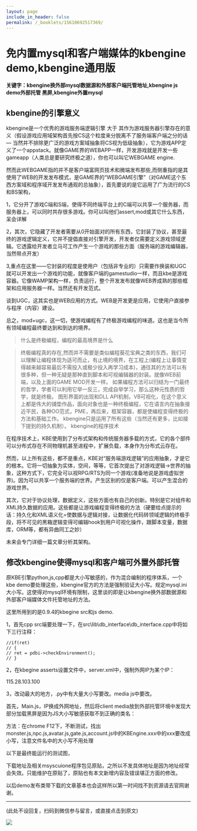 ```yaml
---
layout: page
include_in_header: false
permalink: /_booklets/15610692517369/
---
```

免内置mysql和客户端媒体的kbengine demo,kbengine通用版
=====

__关键字：kbengine换外部mysql数据源和外部客户端托管地址,kbengine js demo外部托管 黑屏,kbengine外置mysql__

kbengine的引擎意义
-----

kbengine是一个优秀的游戏服务端逻辑引擎 大于 其作为游戏服务器引擎存在的意义（假设游戏应用域架构首先按CS这个粒度来分脱离不了服务端客户端之分的话 — 当然并不排除更广泛的游戏方案域抽象将CS视为低级抽象），它为游戏APP定义了一个appstack。就像GAME界的WEBAPP一样，开发游戏就是开发一些gameapp（人类总是要研究终极之道），你也可以叫它WEBGAME engine.

然而此WEBGAME指的并不是客户端富网页技术和微端发布那些,而侧重指的是其使用了WEB的开发发布模式，是GAME界的“WEBGAME引擎”（对GAME这个东西方案域和程序域开发发布通观的总抽象），首先要说的是它运用了广为流行的CS和BS架构，

1，它分开了游戏C端和S端，使得不同终端平台上的C端可以共享一个服务器，而服务器上，可以同时共存很多游戏。你可以叫他们assert,mod或其它什么东西，呆会详解

2，其次，它隐藏了开发者需要从0开始面对的所有东西，它封装了协议，甚至最终的游戏逻辑定义，它并不提倡直接对引擎开发，开发者仅需要定义游戏领域逻辑。它透露给开发者立马可工作产生一个游戏的那些方面（服务端的游戏编辑器，当然带点开发）

3,重点在这里——它封装的程度是使用户（包括非专业的）只需要作换装和UGC就可以开发出一个游戏的功能，就像客户端的gamestudio一样，而且kbe是游戏容器。它像WAMP架构一样，负责运行，整个开发发布就像WEB界成熟的那些框架和应用服务器一样。当然还有开发范式。

谈到UGC，这其实也是WEB应用的方式。WEB是开发更是应用，它使用户直接参与程序（内容）建设。

总之，mod+ugc，这一切，使游戏编程有了终极游戏编程的味道。这也是当今所有领域编程最终要达到和到达的境界。

> 什么是终极编程，编程的最高境界是什么
 
> 终极编程真的存在,然而并不需要是类似编程葵花宝典之类的东西，我们可以理解让编程体现为适可而止，有止境的境界，在工程上(编程上让事情变得越来越容易最后不需投入或极少投入再学习成本)，通往其的方法可以有很多种，但一种无疑是那种直到脚本和可视编辑器的封装。就像WEB前端，以及上面的GAME MOD开发一样。
如果编程方法可以归结为一门最终的哲学，学者可以利用它举一反三，完成自举学习，那么这种元性质的哲学，就是终极。
图形界面的出现和DLL API机制，VB可视化，在这个意义上都是伟大的铺垫作品，面向对象也是一种终极编程，它在语言内在抽象接近平民，各种OO范式，PME，再后来，框架容器，都是使编程变得终极的方法和基础工作。
kbengine只是运用了所有这些（当然还有更多，比如接下提到的持久机制）。
kbengine的程序技术

在程序技术上，KBE使用到了分布式架构和传统服务器多载的方式，它的各个部件可以分布式存在不同物理机甚至进程中，扩展负载，本身作为分布式云存在。

然而，以上所有这些，都不是重点，KBE对“服务端游戏逻辑”的应用抽象，才是它的根本。它将一切抽象为实体，空间，等等，它首次提出了对游戏逻辑->世界的抽象，这种方式下，它完全可以视RPG/RTS为同一个游戏(准备地说是游戏虚拟世界)。因为可以共享一个服务端的世界。产生区别的仅是客户端。可以产生混合的游戏世界。

其次，它对于协议处理，数据定义，这些方面也有自己的创新。特别是它对组件和XML持久数据的应用。这些都是让游戏编程变得终极的方法（硬要给点提示的话：持久化和XML语义化=使数据与逻辑对接，让数据化代码转领域逻辑的终极手段，将不可见的黑箱逻辑变得可编辑hook到用户可视化操作，跟脚本变量，数据库，ORM等，都有异曲同工之妙）

未来会专门详细一篇文章分析其架构。

修改kbengine使得mysql和客户端可外置外部托管
-----

原KBE引擎python,js,cpp都是大小写敏感的，作为混合编制的程序体系，一个kbe demo要处理这些，kbengine官方的方法是强制验证大小写。规定mysql.ini大小写。这使得对mysql环境有限制，这里谈的即是让kbengine换外部数据源和外部客户端媒体文件托管地址的方法。

这里所用到的是0.9.4的kbegine src和js demo.

1，首先cpp src端要处理一下，在src\lib\db_interface\db_interface.cpp中将如下三行注释：

```
//if(ret)
// {
// ret = pdbi->checkEnvironment();
// }
```

2，在kbegine asserts设置文件中，server.xml中，强制外网IP为某个IP：

<externalAddress> 115.28.103.100 </externalAddress>

3，改动最大的地方，.py中有大量大小写要改。media js中要改。

首先，Main.js，IP换成外网地址，然后将client media放到外部托管环境中发现大部分加载黑屏是因为JS大小写敏感获取不到正确的类名：

方法：在chrome F12下，不断测试，找出monster.js,npc.js,avatar.js,gate.js,account.js中的KBEngine.xxx中的xxx要改成小写，注意文件名中的大小写不用处理

以下是最终能运行的测试图，



下载地址及相关msyscuione程序包见原贴，之所以不发具体地址是因为地址经常会失效。只能维护在原贴了，原贴也有本文新增内容及错误堪正方面的修改。

以后demo发布类带下载的文章基本也会这样所以第一时间找不到资源请去官网谢谢。


-----


(此处不设回复，扫码到微信参与留言，或直接点击到原文)

![](/p/15610692517369/qrcode.png)

<!-- Markdeep: -->
<meta charset="utf-8">
<link rel="stylesheet" href="../../res/aloha.css?">

<script src="../../res/markdeep.min.js" charset="utf-8"></script>



